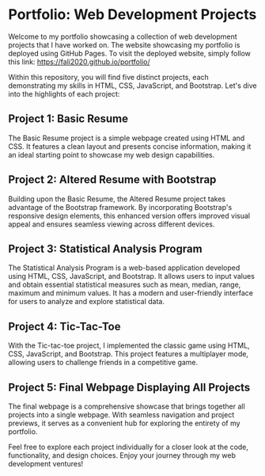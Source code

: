 # Portfolio: Web Development Projects

Welcome to my portfolio showcasing a collection of web development projects that I have worked on. The website showcasing my portfolio is deployed using GitHub Pages. To visit the deployed website, simply follow this link: https://fali2020.github.io/portfolio/

Within this repository, you will find five distinct projects, each demonstrating my skills in HTML, CSS, JavaScript, and Bootstrap. Let's dive into the highlights of each project:

## Project 1: Basic Resume

The Basic Resume project is a simple webpage created using HTML and CSS. It features a clean layout and presents concise information, making it an ideal starting point to showcase my web design capabilities.

## Project 2: Altered Resume with Bootstrap

Building upon the Basic Resume, the Altered Resume project takes advantage of the Bootstrap framework. By incorporating Bootstrap's responsive design elements, this enhanced version offers improved visual appeal and ensures seamless viewing across different devices.

## Project 3: Statistical Analysis Program

The Statistical Analysis Program is a web-based application developed using HTML, CSS, JavaScript, and Bootstrap. It allows users to input values and obtain essential statistical measures such as mean, median, range, maximum and minimum values. It has a modern and user-friendly interface for users to analyze and explore statistical data.

## Project 4: Tic-Tac-Toe

With the Tic-tac-toe project, I implemented the classic game using HTML, CSS, JavaScript, and Bootstrap. This project features a multiplayer mode, allowing users to challenge friends in a competitive game.

## Project 5: Final Webpage Displaying All Projects

The final webpage is a comprehensive showcase that brings together all projects into a single webpage. With seamless navigation and project previews, it serves as a convenient hub for exploring the entirety of my portfolio.

Feel free to explore each project individually for a closer look at the code, functionality, and design choices. Enjoy your journey through my web development ventures!


